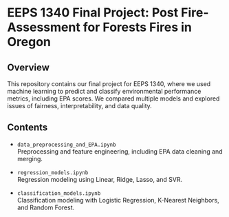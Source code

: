 #  EEPS 1340 Final Project: Post Fire-Assessment for Forests Fires in Oregon

##  Overview
This repository contains our final project for EEPS 1340, where we used machine learning to predict and classify environmental performance metrics, including EPA scores. We compared multiple models and explored issues of fairness, interpretability, and data quality.

##  Contents
- `data_preprocessing_and_EPA.ipynb`  
  Preprocessing and feature engineering, including EPA data cleaning and merging.

- `regression_models.ipynb`  
  Regression modeling using Linear, Ridge, Lasso, and SVR.

- `classification_models.ipynb`  
  Classification modeling with Logistic Regression, K-Nearest Neighbors, and Random Forest.
